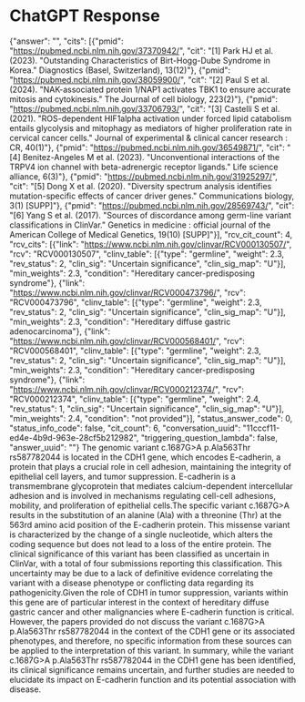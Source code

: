 # ChatGPT Response

{"answer": "", "cits": [{"pmid": "https://pubmed.ncbi.nlm.nih.gov/37370942/", "cit": "[1] Park HJ et al. (2023). \"Outstanding Characteristics of Birt-Hogg-Dube Syndrome in Korea.\" Diagnostics (Basel, Switzerland), 13(12)"}, {"pmid": "https://pubmed.ncbi.nlm.nih.gov/38059900/", "cit": "[2] Paul S et al. (2024). \"NAK-associated protein 1/NAP1 activates TBK1 to ensure accurate mitosis and cytokinesis.\" The Journal of cell biology, 223(2)"}, {"pmid": "https://pubmed.ncbi.nlm.nih.gov/33706793/", "cit": "[3] Castelli S et al. (2021). \"ROS-dependent HIF1alpha activation under forced lipid catabolism entails glycolysis and mitophagy as mediators of higher proliferation rate in cervical cancer cells.\" Journal of experimental & clinical cancer research : CR, 40(1)"}, {"pmid": "https://pubmed.ncbi.nlm.nih.gov/36549871/", "cit": "[4] Benitez-Angeles M et al. (2023). \"Unconventional interactions of the TRPV4 ion channel with beta-adrenergic receptor ligands.\" Life science alliance, 6(3)"}, {"pmid": "https://pubmed.ncbi.nlm.nih.gov/31925297/", "cit": "[5] Dong X et al. (2020). \"Diversity spectrum analysis identifies mutation-specific effects of cancer driver genes.\" Communications biology, 3(1) [SUPP]"}, {"pmid": "https://pubmed.ncbi.nlm.nih.gov/28569743/", "cit": "[6] Yang S et al. (2017). \"Sources of discordance among germ-line variant classifications in ClinVar.\" Genetics in medicine : official journal of the American College of Medical Genetics, 19(10) [SUPP]"}], "rcv_cit_count": 4, "rcv_cits": [{"link": "https://www.ncbi.nlm.nih.gov/clinvar/RCV000130507/", "rcv": "RCV000130507", "clinv_table": [{"type": "germline", "weight": 2.3, "rev_status": 2, "clin_sig": "Uncertain significance", "clin_sig_map": "U"}], "min_weights": 2.3, "condition": "Hereditary cancer-predisposing syndrome"}, {"link": "https://www.ncbi.nlm.nih.gov/clinvar/RCV000473796/", "rcv": "RCV000473796", "clinv_table": [{"type": "germline", "weight": 2.3, "rev_status": 2, "clin_sig": "Uncertain significance", "clin_sig_map": "U"}], "min_weights": 2.3, "condition": "Hereditary diffuse gastric adenocarcinoma"}, {"link": "https://www.ncbi.nlm.nih.gov/clinvar/RCV000568401/", "rcv": "RCV000568401", "clinv_table": [{"type": "germline", "weight": 2.3, "rev_status": 2, "clin_sig": "Uncertain significance", "clin_sig_map": "U"}], "min_weights": 2.3, "condition": "Hereditary cancer-predisposing syndrome"}, {"link": "https://www.ncbi.nlm.nih.gov/clinvar/RCV000212374/", "rcv": "RCV000212374", "clinv_table": [{"type": "germline", "weight": 2.4, "rev_status": 1, "clin_sig": "Uncertain significance", "clin_sig_map": "U"}], "min_weights": 2.4, "condition": "not provided"}], "status_answer_code": 0, "status_info_code": false, "cit_count": 6, "conversation_uuid": "11cccf11-ed4e-4b9d-963e-28cf5b212982", "triggering_question_lambda": false, "answer_uuid": ""}
The genomic variant c.1687G>A p.Ala563Thr rs587782044 is located in the CDH1 gene, which encodes E-cadherin, a protein that plays a crucial role in cell adhesion, maintaining the integrity of epithelial cell layers, and tumor suppression. E-cadherin is a transmembrane glycoprotein that mediates calcium-dependent intercellular adhesion and is involved in mechanisms regulating cell-cell adhesions, mobility, and proliferation of epithelial cells.The specific variant c.1687G>A results in the substitution of an alanine (Ala) with a threonine (Thr) at the 563rd amino acid position of the E-cadherin protein. This missense variant is characterized by the change of a single nucleotide, which alters the coding sequence but does not lead to a loss of the entire protein. The clinical significance of this variant has been classified as uncertain in ClinVar, with a total of four submissions reporting this classification. This uncertainty may be due to a lack of definitive evidence correlating the variant with a disease phenotype or conflicting data regarding its pathogenicity.Given the role of CDH1 in tumor suppression, variants within this gene are of particular interest in the context of hereditary diffuse gastric cancer and other malignancies where E-cadherin function is critical. However, the papers provided do not discuss the variant c.1687G>A p.Ala563Thr rs587782044 in the context of the CDH1 gene or its associated phenotypes, and therefore, no specific information from these sources can be applied to the interpretation of this variant. In summary, while the variant c.1687G>A p.Ala563Thr rs587782044 in the CDH1 gene has been identified, its clinical significance remains uncertain, and further studies are needed to elucidate its impact on E-cadherin function and its potential association with disease.